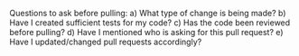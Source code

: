 Questions to ask before pulling:
a) What type of change is being made?
b) Have I created sufficient tests for my code?
c) Has the code been reviewed before pulling?
d) Have I mentioned who is asking for this pull request?
e) Have I updated/changed pull requests accordingly?

